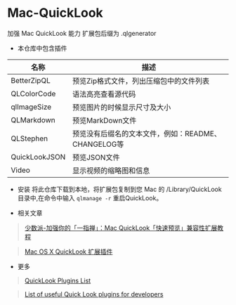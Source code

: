 # Mac-QuickLook
加强 Mac QuickLook 能力
扩展包后缀为 .qlgenerator

- 本仓库中包含插件

|名称 | 描述 |
|- | - 
BetterZipQL   | 预览Zip格式文件，列出压缩包中的文件列表
QLColorCode   | 语法高亮查看源代码
qlImageSize   | 预览图片的时候显示尺寸及大小
QLMarkdown    | 预览MarkDown文件
QLStephen     | 预览没有后缀名的文本文件，例如：README、CHANGELOG等
QuickLookJSON | 预览JSON文件
Video         | 显示视频的缩略图和信息
- 安装
  将此仓库下载到本地，将扩展包复制到您 Mac 的 /Library/QuickLook 目录中,在命令中输入 ```qlmanage -r``` 重启QuickLook。

- 相关文章
>[少数派-加强你的「一指禅」：Mac QuickLook「快速预览」兼容性扩展教程](http://sspai.com/31927)

>[Mac OS X QuickLook 扩展插件](https://www.yclimw.com/mac-os-x-quicklook-extensions/?utm_source=tuicool&utm_medium=referral)

- 更多
>[QuickLook Plugins List](http://www.quicklookplugins.com/)

>[List of useful Quick Look plugins for developers](https://en.wikipedia.org/wiki/Quick_Look)
